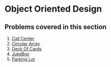 # Object Oriented Design

## Problems covered in this section
1. <a href="https://github.com/mayankamencherla/cracking-the-coding-interview-solutions/blob/master/object-oriented-design/call-center.cpp" target="_blank">Call Center</a>
2. <a href="https://github.com/mayankamencherla/cracking-the-coding-interview-solutions/blob/master/object-oriented-design/circular-array.cpp" target="_blank">Circular Array</a>
3. <a href="https://github.com/mayankamencherla/cracking-the-coding-interview-solutions/blob/master/object-oriented-design/deck-of-cards.cpp" target="_blank">Deck Of Cards</a>
4. <a href="https://github.com/mayankamencherla/cracking-the-coding-interview-solutions/blob/master/object-oriented-design/jukebox.cpp" target="_blank">JukeBox</a>
5. <a href="https://github.com/mayankamencherla/cracking-the-coding-interview-solutions/blob/master/object-oriented-design/parking-lot.cpp" target="_blank">Parking Lot</a>
